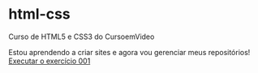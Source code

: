 # html-css
 Curso de HTML5 e CSS3 do CursoemVideo

Estou aprendendo a criar sites e agora vou gerenciar meus repositórios!
<a href="https://victormoreirak.github.io/html-css/">Executar o exercício 001</a>